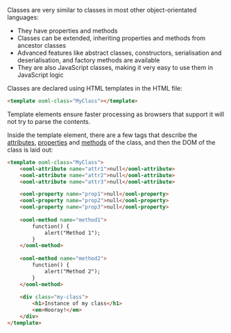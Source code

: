 Classes are very similar to classes in most other object-orientated languages:

- They have properties and methods
- Classes can be extended, inheriting properties and methods from ancestor classes
- Advanced features like abstract classes, constructors, serialisation and deserialisation, and factory methods are available
- They are also JavaScript classes, making it very easy to use them in JavaScript logic

Classes are declared using HTML templates in the HTML file:

```html
<template ooml-class="MyClass"></template>
```

Template elements ensure faster processing as browsers that support it will not try to parse the contents.

Inside the template element, there are a few tags that describe the [attributes](#Attributes), [properties](#Properties) and [methods](#Methods) of the class, and then the DOM of the class is laid out:

```html
<template ooml-class="MyClass">
    <ooml-attribute name="attr1">null</ooml-attribute>
    <ooml-attribute name="attr2">null</ooml-attribute>
    <ooml-attribute name="attr3">null</ooml-attribute>

    <ooml-property name="prop1">null</ooml-property>
    <ooml-property name="prop2">null</ooml-property>
    <ooml-property name="prop3">null</ooml-property>
    
    <ooml-method name="method1">
        function() {
            alert("Method 1");
        }
    </ooml-method>
    
    <ooml-method name="method2">
        function() {
            alert("Method 2");
        }
    </ooml-method>
    
    <div class="my-class">
        <h1>Instance of my class</h1>
        <em>Hooray!</em>
    </div>
</template>
```
